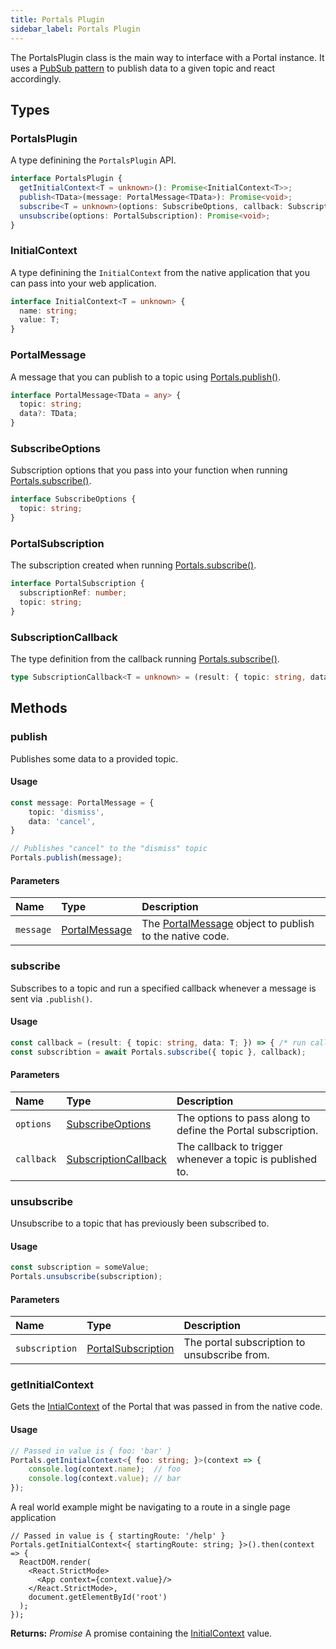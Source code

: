 ```yaml
---
title: Portals Plugin
sidebar_label: Portals Plugin
---
```


The PortalsPlugin class is the main way to interface with a Portal instance. It uses a [PubSub pattern](https://en.wikipedia.org/wiki/Publish%E2%80%93subscribe_pattern) to publish data to a given topic and react accordingly.

## Types

### PortalsPlugin

A type definining the `PortalsPlugin` API.

```typescript
interface PortalsPlugin {
  getInitialContext<T = unknown>(): Promise<InitialContext<T>>;
  publish<TData>(message: PortalMessage<TData>): Promise<void>;
  subscribe<T = unknown>(options: SubscribeOptions, callback: SubscriptionCallback<T>): Promise<PortalSubscription>;
  unsubscribe(options: PortalSubscription): Promise<void>;
}
```
### InitialContext

A type definining the `InitialContext` from the native application that you can pass into your web application.

```typescript
interface InitialContext<T = unknown> {
  name: string;
  value: T;
}
```

### PortalMessage

A message that you can publish to a topic using [Portals.publish()](./portals-plugin#publish).

```typescript
interface PortalMessage<TData = any> {
  topic: string;
  data?: TData;
}
```

### SubscribeOptions

Subscription options that you pass into your function when running [Portals.subscribe()](./portals-plugin#subscribe).

```typescript
interface SubscribeOptions {
  topic: string;
}
```

### PortalSubscription

The subscription created when running [Portals.subscribe()](./portals-plugin#subscribe).

```typescript
interface PortalSubscription {
  subscriptionRef: number;
  topic: string;
}
```

### SubscriptionCallback

The type definition from the callback running [Portals.subscribe()](./portals-plugin#subscribe).

```typescript
type SubscriptionCallback<T = unknown> = (result: { topic: string, data: T; }) => void;
```

## Methods

### publish

Publishes some data to a provided topic.

#### Usage 

```typescript
const message: PortalMessage = {
    topic: 'dismiss',
    data: 'cancel',
}

// Publishes "cancel" to the "dismiss" topic
Portals.publish(message);
```

#### Parameters

Name | Type | Description
:------ | :------ | :------
`message` | [PortalMessage](./portals-plugin#portalmessage) | The [PortalMessage](./portals-plugin#portalmessage) object to publish to the native code.

### subscribe

Subscribes to a topic and run a specified callback whenever a message is sent via `.publish()`.

#### Usage 

```typescript
const callback = (result: { topic: string, data: T; }) => { /* run callback code here on publish */ };
const subscribtion = await Portals.subscribe({ topic }, callback);
```

#### Parameters

Name | Type | Description
:------ | :------ | :------
`options` | [SubscribeOptions](./portals-plugin#subscribeoptions) | The options to pass along to define the Portal subscription.
`callback` | [SubscriptionCallback](./portals-plugin#subscriptioncallback) | The callback to trigger whenever a topic is published to.

### unsubscribe

Unsubscribe to a topic that has previously been subscribed to.

#### Usage 

```typescript
const subscription = someValue;
Portals.unsubscribe(subscription);
```

#### Parameters

Name | Type | Description
:------ | :------ | :------
`subscription` | [PortalSubscription](./portals-plugin#portalsubscription) | The portal subscription to unsubscribe from.

### getInitialContext

Gets the [IntialContext](./portals-plugin#initialcontext) of the Portal that was passed in from the native code.

#### Usage 

```typescript
// Passed in value is { foo: 'bar' }
Portals.getInitialContext<{ foo: string; }>(context => {
    console.log(context.name);  // foo
    console.log(context.value); // bar
});
```

A real world example might be navigating to a route in a single page application

```tsx
// Passed in value is { startingRoute: '/help' }
Portals.getInitialContext<{ startingRoute: string; }>().then(context => {
  ReactDOM.render(
    <React.StrictMode>
      <App context={context.value}/> 
    </React.StrictMode>,
    document.getElementById('root')
  );
});
```

**Returns:** <span class="return-code">*Promise*</span> A promise containing the [InitialContext](./portals-plugin#initialcontext) value.

